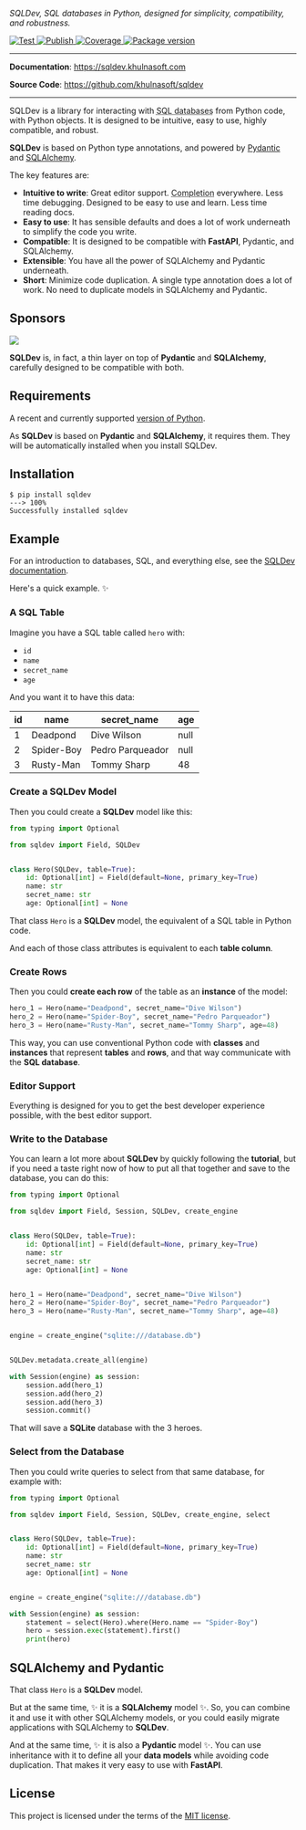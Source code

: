 <p>
    <em>SQLDev, SQL databases in Python, designed for simplicity, compatibility, and robustness.</em>
</p>
<p>
<a href="https://github.com/khulnasoft/sqldev/actions?query=workflow%3ATest" target="_blank">
    <img src="https://github.com/khulnasoft/sqldev/workflows/Test/badge.svg" alt="Test">
</a>
<a href="https://github.com/khulnasoft/sqldev/actions?query=workflow%3APublish" target="_blank">
    <img src="https://github.com/khulnasoft/sqldev/workflows/Publish/badge.svg" alt="Publish">
</a>
<a href="https://coverage-badge.samuelcolvin.workers.dev/redirect/khulnasoft/sqldev" target="_blank">
    <img src="https://coverage-badge.samuelcolvin.workers.dev/khulnasoft/sqldev.svg" alt="Coverage">
<a href="https://pypi.org/project/sqldev" target="_blank">
    <img src="https://img.shields.io/pypi/v/sqldev?color=%2334D058&label=pypi%20package" alt="Package version">
</a>
</p>

---

**Documentation**: <a href="https://sqldev.khulnasoft.com" target="_blank">https://sqldev.khulnasoft.com</a>

**Source Code**: <a href="https://github.com/khulnasoft/sqldev" target="_blank">https://github.com/khulnasoft/sqldev</a>

---

SQLDev is a library for interacting with <abbr title='Also called "Relational databases"'>SQL databases</abbr> from Python code, with Python objects. It is designed to be intuitive, easy to use, highly compatible, and robust.

**SQLDev** is based on Python type annotations, and powered by <a href="https://pydantic-docs.helpmanual.io/" class="external-link" target="_blank">Pydantic</a> and <a href="https://sqlalchemy.org/" class="external-link" target="_blank">SQLAlchemy</a>.

The key features are:

* **Intuitive to write**: Great editor support. <abbr title="also known as auto-complete, autocompletion, IntelliSense">Completion</abbr> everywhere. Less time debugging. Designed to be easy to use and learn. Less time reading docs.
* **Easy to use**: It has sensible defaults and does a lot of work underneath to simplify the code you write.
* **Compatible**: It is designed to be compatible with **FastAPI**, Pydantic, and SQLAlchemy.
* **Extensible**: You have all the power of SQLAlchemy and Pydantic underneath.
* **Short**: Minimize code duplication. A single type annotation does a lot of work. No need to duplicate models in SQLAlchemy and Pydantic.

## Sponsors

<!-- sponsors -->

<a href="https://www.govcert.lu" target="_blank" title="This project is being supported by GOVCERT.LU"><img src="https://sqldev.khulnasoft.com/img/sponsors/govcert.png"></a>

<!-- /sponsors -->

**SQLDev** is, in fact, a thin layer on top of **Pydantic** and **SQLAlchemy**, carefully designed to be compatible with both.

## Requirements

A recent and currently supported <a href="https://www.python.org/downloads/" class="external-link" target="_blank">version of Python</a>.

As **SQLDev** is based on **Pydantic** and **SQLAlchemy**, it requires them. They will be automatically installed when you install SQLDev.

## Installation

<div class="termy">

```console
$ pip install sqldev
---> 100%
Successfully installed sqldev
```

</div>

## Example

For an introduction to databases, SQL, and everything else, see the <a href="https://sqldev.khulnasoft.com/databases/" target="_blank">SQLDev documentation</a>.

Here's a quick example. ✨

### A SQL Table

Imagine you have a SQL table called `hero` with:

* `id`
* `name`
* `secret_name`
* `age`

And you want it to have this data:

| id | name | secret_name | age |
-----|------|-------------|------|
| 1  | Deadpond | Dive Wilson | null |
| 2  | Spider-Boy | Pedro Parqueador | null |
| 3  | Rusty-Man | Tommy Sharp | 48 |

### Create a SQLDev Model

Then you could create a **SQLDev** model like this:

```Python
from typing import Optional

from sqldev import Field, SQLDev


class Hero(SQLDev, table=True):
    id: Optional[int] = Field(default=None, primary_key=True)
    name: str
    secret_name: str
    age: Optional[int] = None
```

That class `Hero` is a **SQLDev** model, the equivalent of a SQL table in Python code.

And each of those class attributes is equivalent to each **table column**.

### Create Rows

Then you could **create each row** of the table as an **instance** of the model:

```Python
hero_1 = Hero(name="Deadpond", secret_name="Dive Wilson")
hero_2 = Hero(name="Spider-Boy", secret_name="Pedro Parqueador")
hero_3 = Hero(name="Rusty-Man", secret_name="Tommy Sharp", age=48)
```

This way, you can use conventional Python code with **classes** and **instances** that represent **tables** and **rows**, and that way communicate with the **SQL database**.

### Editor Support

Everything is designed for you to get the best developer experience possible, with the best editor support.


### Write to the Database

You can learn a lot more about **SQLDev** by quickly following the **tutorial**, but if you need a taste right now of how to put all that together and save to the database, you can do this:

```Python hl_lines="18  21  23-27"
from typing import Optional

from sqldev import Field, Session, SQLDev, create_engine


class Hero(SQLDev, table=True):
    id: Optional[int] = Field(default=None, primary_key=True)
    name: str
    secret_name: str
    age: Optional[int] = None


hero_1 = Hero(name="Deadpond", secret_name="Dive Wilson")
hero_2 = Hero(name="Spider-Boy", secret_name="Pedro Parqueador")
hero_3 = Hero(name="Rusty-Man", secret_name="Tommy Sharp", age=48)


engine = create_engine("sqlite:///database.db")


SQLDev.metadata.create_all(engine)

with Session(engine) as session:
    session.add(hero_1)
    session.add(hero_2)
    session.add(hero_3)
    session.commit()
```

That will save a **SQLite** database with the 3 heroes.

### Select from the Database

Then you could write queries to select from that same database, for example with:

```Python hl_lines="15-18"
from typing import Optional

from sqldev import Field, Session, SQLDev, create_engine, select


class Hero(SQLDev, table=True):
    id: Optional[int] = Field(default=None, primary_key=True)
    name: str
    secret_name: str
    age: Optional[int] = None


engine = create_engine("sqlite:///database.db")

with Session(engine) as session:
    statement = select(Hero).where(Hero.name == "Spider-Boy")
    hero = session.exec(statement).first()
    print(hero)
```


## SQLAlchemy and Pydantic

That class `Hero` is a **SQLDev** model.

But at the same time, ✨ it is a **SQLAlchemy** model ✨. So, you can combine it and use it with other SQLAlchemy models, or you could easily migrate applications with SQLAlchemy to **SQLDev**.

And at the same time, ✨ it is also a **Pydantic** model ✨. You can use inheritance with it to define all your **data models** while avoiding code duplication. That makes it very easy to use with **FastAPI**.

## License

This project is licensed under the terms of the [MIT license](https://github.com/khulnasoft/sqldev/blob/main/LICENSE).
